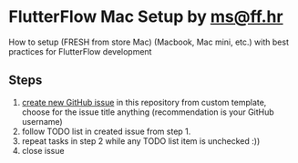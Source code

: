 # FlutterFlow Mac Setup by ms@ff.hr

How to setup (FRESH from store Mac) (Macbook, Mac mini, etc.) with best practices for FlutterFlow development 

## Steps 

1. [create new GitHub issue](https://github.com/stepanic/ff-mac-setup/issues/new?assignees=&labels=mac_setup&projects=&template=mac-setup-todo-list.md&title=) in this repository from custom template, choose for the issue title anything (recommendation is your GitHub username)
2. follow TODO list in created issue from step 1.
3. repeat tasks in step 2 while any TODO list item is unchecked :))
4. close issue

